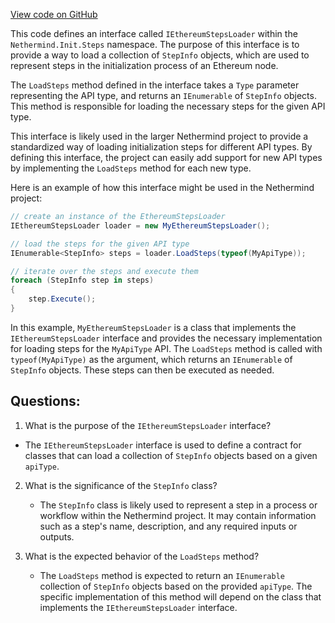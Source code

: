 [View code on GitHub](https://github.com/NethermindEth/nethermind/src/Nethermind/Nethermind.Init/Steps/IEthereumStepsLoader.cs)

This code defines an interface called `IEthereumStepsLoader` within the `Nethermind.Init.Steps` namespace. The purpose of this interface is to provide a way to load a collection of `StepInfo` objects, which are used to represent steps in the initialization process of an Ethereum node. 

The `LoadSteps` method defined in the interface takes a `Type` parameter representing the API type, and returns an `IEnumerable` of `StepInfo` objects. This method is responsible for loading the necessary steps for the given API type. 

This interface is likely used in the larger Nethermind project to provide a standardized way of loading initialization steps for different API types. By defining this interface, the project can easily add support for new API types by implementing the `LoadSteps` method for each new type. 

Here is an example of how this interface might be used in the Nethermind project:

```csharp
// create an instance of the EthereumStepsLoader
IEthereumStepsLoader loader = new MyEthereumStepsLoader();

// load the steps for the given API type
IEnumerable<StepInfo> steps = loader.LoadSteps(typeof(MyApiType));

// iterate over the steps and execute them
foreach (StepInfo step in steps)
{
    step.Execute();
}
```

In this example, `MyEthereumStepsLoader` is a class that implements the `IEthereumStepsLoader` interface and provides the necessary implementation for loading steps for the `MyApiType` API. The `LoadSteps` method is called with `typeof(MyApiType)` as the argument, which returns an `IEnumerable` of `StepInfo` objects. These steps can then be executed as needed.
## Questions: 
 1. What is the purpose of the `IEthereumStepsLoader` interface?
   - The `IEthereumStepsLoader` interface is used to define a contract for classes that can load a collection of `StepInfo` objects based on a given `apiType`.

2. What is the significance of the `StepInfo` class?
   - The `StepInfo` class is likely used to represent a step in a process or workflow within the Nethermind project. It may contain information such as a step's name, description, and any required inputs or outputs.

3. What is the expected behavior of the `LoadSteps` method?
   - The `LoadSteps` method is expected to return an `IEnumerable` collection of `StepInfo` objects based on the provided `apiType`. The specific implementation of this method will depend on the class that implements the `IEthereumStepsLoader` interface.